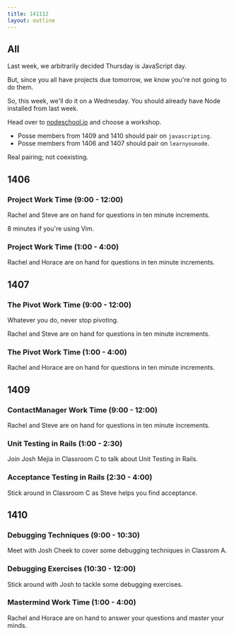 ```yaml
---
title: 141112
layout: outline
---
```


## All

Last week, we arbitrarily decided Thursday is JavaScript day.

But, since you all have projects due tomorrow, we know you're not going to do them.

So, this week, we'll do it on a Wednesday. You should already have Node installed from last week.

Head over to [nodeschool.io](http://nodeschool.io/) and choose a workshop.

* Posse members from 1409 and 1410 should pair on `javascripting`.
* Posse members from 1406 and 1407 should pair on `learnyounode`.

Real pairing; not coexisting.

## 1406

### Project Work Time (9:00 - 12:00)

Rachel and Steve are on hand for questions in ten minute increments.

8 minutes if you're using Vim.

### Project Work Time (1:00 - 4:00)

Rachel and Horace are on hand for questions in ten minute increments.

## 1407

### The Pivot Work Time (9:00 - 12:00)

Whatever you do, never stop pivoting.

Rachel and Steve are on hand for questions in ten minute increments.

### The Pivot Work Time (1:00 - 4:00)

Rachel and Horace are on hand for questions in ten minute increments.

## 1409

### ContactManager Work Time (9:00 - 12:00)

Rachel and Steve are on hand for questions in ten minute increments.

### Unit Testing in Rails (1:00 - 2:30)

Join Josh Mejia in Classroom C to talk about Unit Testing in Rails.

### Acceptance Testing in Rails (2:30 - 4:00)

Stick around in Classroom C as Steve helps you find acceptance.

## 1410

### Debugging Techniques (9:00 - 10:30)

Meet with Josh Cheek to cover some debugging techniques in Classrom A.

### Debugging Exercises (10:30 - 12:00)

Stick around with Josh to tackle some debugging exercises.

### Mastermind Work Time (1:00 - 4:00)

Rachel and Horace are on hand to answer your questions and master your minds.